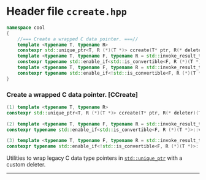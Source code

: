 ---
---

# Header file `ccreate.hpp`

``` cpp
namespace cool
{
    //=== Create a wrapped C data pointer. ===//
    template <typename T, typename R>
    constexpr std::unique_ptr<T, R (*)(T *)> ccreate(T* ptr, R(* deleter)(T*), T*) noexcept;
    template <typename T, typename F, typename R = std::invoke_result_t<F,T*>>
    constexpr typename std::enable_if<std::is_convertible<F, R (*)(T *)>::value, std::unique_ptr<T, R (*)(T *)>>::type ccreate(T* ptr, F deleter, T*) noexcept;
    template <typename T, typename F, typename R = std::invoke_result_t<F,T*>>
    constexpr typename std::enable_if<!std::is_convertible<F, R (*)(T *)>::value, std::unique_ptr<T, F>>::type ccreate(T* ptr, F deleter) noexcept(std::is_nothrow_move_constructible<F>::value);
}
```

### Create a wrapped C data pointer. \[CCreate\]

``` cpp
(1) template <typename T, typename R>
constexpr std::unique_ptr<T, R (*)(T *)> ccreate(T* ptr, R(* deleter)(T*), T*) noexcept;

(2) template <typename T, typename F, typename R = std::invoke_result_t<F,T*>>
constexpr typename std::enable_if<std::is_convertible<F, R (*)(T *)>::value, std::unique_ptr<T, R (*)(T *)>>::type ccreate(T* ptr, F deleter, T*) noexcept;

(3) template <typename T, typename F, typename R = std::invoke_result_t<F,T*>>
constexpr typename std::enable_if<!std::is_convertible<F, R (*)(T *)>::value, std::unique_ptr<T, F>>::type ccreate(T* ptr, F deleter) noexcept(std::is_nothrow_move_constructible<F>::value);
```

Utilities to wrap legacy C data type pointers in [`std::unique_ptr`](http://en.cppreference.com/mwiki/index.php?title=Special%3ASearch&search=std::unique_ptr) with a custom deleter.

-----

